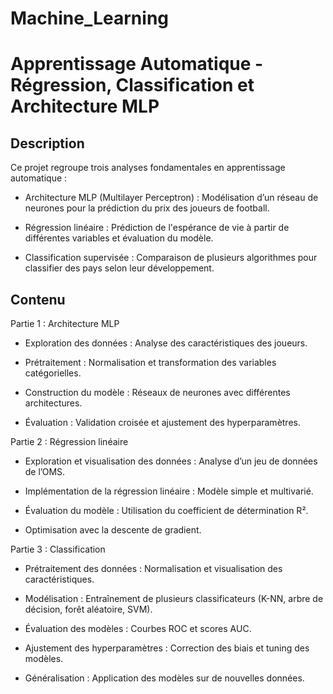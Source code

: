 # Machine_Learning
# Apprentissage Automatique - Régression, Classification et Architecture MLP

## Description

Ce projet regroupe trois analyses fondamentales en apprentissage automatique :

  - Architecture MLP (Multilayer Perceptron) : Modélisation d’un réseau de neurones pour la prédiction du prix des joueurs de football.

  - Régression linéaire : Prédiction de l'espérance de vie à partir de différentes variables et évaluation du modèle.

  - Classification supervisée : Comparaison de plusieurs algorithmes pour classifier des pays selon leur développement.

## Contenu

Partie 1 : Architecture MLP

  - Exploration des données : Analyse des caractéristiques des joueurs.

  - Prétraitement : Normalisation et transformation des variables catégorielles.

  - Construction du modèle : Réseaux de neurones avec différentes architectures.

  - Évaluation : Validation croisée et ajustement des hyperparamètres.


Partie 2 : Régression linéaire

  - Exploration et visualisation des données : Analyse d’un jeu de données de l’OMS.

  - Implémentation de la régression linéaire : Modèle simple et multivarié.

  - Évaluation du modèle : Utilisation du coefficient de détermination R².

  - Optimisation avec la descente de gradient.

Partie 3 : Classification

  - Prétraitement des données : Normalisation et visualisation des caractéristiques.

  - Modélisation : Entraînement de plusieurs classificateurs (K-NN, arbre de décision, forêt aléatoire, SVM).

  - Évaluation des modèles : Courbes ROC et scores AUC.

  - Ajustement des hyperparamètres : Correction des biais et tuning des modèles.

  - Généralisation : Application des modèles sur de nouvelles données.
